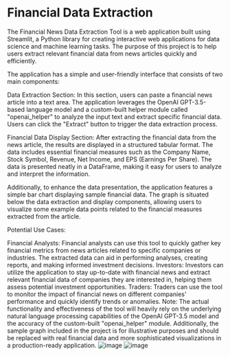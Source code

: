 # Financial Data Extraction

The Financial News Data Extraction Tool is a web application built using Streamlit, a Python library for creating interactive web applications for data science and machine learning tasks. The purpose of this project is to help users extract relevant financial data from news articles quickly and efficiently.

The application has a simple and user-friendly interface that consists of two main components:

Data Extraction Section:
In this section, users can paste a financial news article into a text area. The application leverages the OpenAI GPT-3.5-based language model and a custom-built helper module called "openai_helper" to analyze the input text and extract specific financial data. Users can click the "Extract" button to trigger the data extraction process.

Financial Data Display Section:
After extracting the financial data from the news article, the results are displayed in a structured tabular format. The data includes essential financial measures such as the Company Name, Stock Symbol, Revenue, Net Income, and EPS (Earnings Per Share). The data is presented neatly in a DataFrame, making it easy for users to analyze and interpret the information.

Additionally, to enhance the data presentation, the application features a simple bar chart displaying sample financial data. The graph is situated below the data extraction and display components, allowing users to visualize some example data points related to the financial measures extracted from the article.

Potential Use Cases:

Financial Analysts: Financial analysts can use this tool to quickly gather key financial metrics from news articles related to specific companies or industries. The extracted data can aid in performing analyses, creating reports, and making informed investment decisions.
Investors: Investors can utilize the application to stay up-to-date with financial news and extract relevant financial data of companies they are interested in, helping them assess potential investment opportunities.
Traders: Traders can use the tool to monitor the impact of financial news on different companies' performance and quickly identify trends or anomalies.
Note: The actual functionality and effectiveness of the tool will heavily rely on the underlying natural language processing capabilities of the OpenAI GPT-3.5 model and the accuracy of the custom-built "openai_helper" module. Additionally, the sample graph included in the project is for illustrative purposes and should be replaced with real financial data and more sophisticated visualizations in a production-ready application.
![image](https://github.com/Monish-07/Financial-Data-Extraction/assets/95215581/067f27db-f8dd-456e-a557-3453509163b5)
![image](https://github.com/Monish-07/Financial-Data-Extraction/assets/95215581/7c7ae2da-cb8c-4a7e-956f-1c25c3d997ad)

